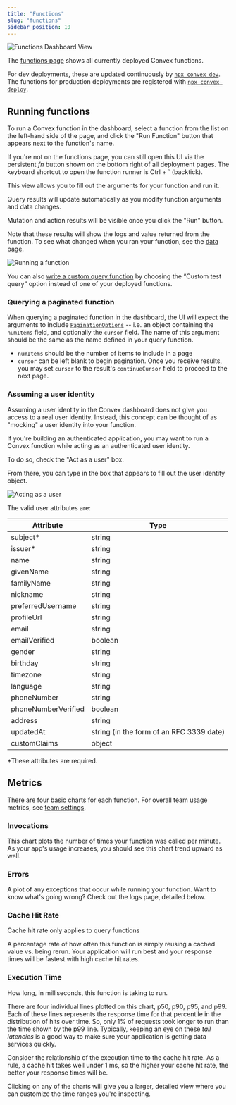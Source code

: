 ```yaml
---
title: "Functions"
slug: "functions"
sidebar_position: 10
---
```


![Functions Dashboard View](/screenshots/functions.png)

The [functions page](https://dashboard.convex.dev/deployment/functions) shows
all currently deployed Convex functions.

For dev deployments, these are updated continuously by
[`npx convex dev`](/docs/cli.md#run-the-convex-dev-server). The functions for
production deployments are registered with
[`npx convex deploy`](/docs/cli.md#deploy-convex-functions-to-production).

## Running functions

To run a Convex function in the dashboard, select a function from the list on
the left-hand side of the page, and click the "Run Function" button that appears
next to the function's name.

If you're not on the functions page, you can still open this UI via the
persistent _fn_ button shown on the bottom right of all deployment pages. The
keyboard shortcut to open the function runner is Ctrl + ` (backtick).

This view allows you to fill out the arguments for your function and run it.

Query results will update automatically as you modify function arguments and
data changes.

Mutation and action results will be visible once you click the "Run" button.

Note that these results will show the logs and value returned from the function.
To see what changed when you ran your function, see the
[data page](/docs/dashboard/deployments/data.md).

![Running a function](/screenshots/run_function.png)

You can also
[write a custom query function](/docs/dashboard/deployments/data.md#writing-custom-queries)
by choosing the “Custom test query“ option instead of one of your deployed
functions.

### Querying a paginated function

When querying a paginated function in the dashboard, the UI will expect the
arguments to include
[`PaginationOptions`](/api/interfaces/server.PaginationOptions) -- i.e. an
object containing the `numItems` field, and optionally the `cursor` field. The
name of this argument should be the same as the name defined in your query
function.

- `numItems` should be the number of items to include in a page
- `cursor` can be left blank to begin pagination. Once you receive results, you
  may set `cursor` to the result's `continueCursor` field to proceed to the next
  page.

### Assuming a user identity

<Admonition type="tip">

Assuming a user identity in the Convex dashboard does not give you access to a
real user identity. Instead, this concept can be thought of as "mocking" a user
identity into your function.

</Admonition>

If you're building an authenticated application, you may want to run a Convex
function while acting as an authenticated user identity.

To do so, check the "Act as a user" box.

From there, you can type in the box that appears to fill out the user identity
object.

![Acting as a user](/screenshots/acting_as_a_user.png)

The valid user attributes are:

| Attribute           | Type                                     |
| ------------------- | ---------------------------------------- |
| subject\*           | string                                   |
| issuer\*            | string                                   |
| name                | string                                   |
| givenName           | string                                   |
| familyName          | string                                   |
| nickname            | string                                   |
| preferredUsername   | string                                   |
| profileUrl          | string                                   |
| email               | string                                   |
| emailVerified       | boolean                                  |
| gender              | string                                   |
| birthday            | string                                   |
| timezone            | string                                   |
| language            | string                                   |
| phoneNumber         | string                                   |
| phoneNumberVerified | boolean                                  |
| address             | string                                   |
| updatedAt           | string (in the form of an RFC 3339 date) |
| customClaims        | object                                   |

\*These attributes are required.

## Metrics

There are four basic charts for each function. For overall team usage metrics,
see [team settings](/docs/dashboard/teams.md#usage).

### Invocations

This chart plots the number of times your function was called per minute. As
your app's usage increases, you should see this chart trend upward as well.

### Errors

A plot of any exceptions that occur while running your function. Want to know
what's going wrong? Check out the logs page, detailed below.

### Cache Hit Rate

<Admonition type="tip">
Cache hit rate only applies to query functions
</Admonition>

A percentage rate of how often this function is simply reusing a cached value
vs. being rerun. Your application will run best and your response times will be
fastest with high cache hit rates.

### Execution Time

How long, in milliseconds, this function is taking to run.

There are four individual lines plotted on this chart, p50, p90, p95, and p99.
Each of these lines represents the response time for that percentile in the
distribution of hits over time. So, only 1% of requests took longer to run than
the time shown by the p99 line. Typically, keeping an eye on these _tail
latencies_ is a good way to make sure your application is getting data services
quickly.

Consider the relationship of the execution time to the cache hit rate. As a
rule, a cache hit takes well under 1 ms, so the higher your cache hit rate, the
better your response times will be.

Clicking on any of the charts will give you a larger, detailed view where you
can customize the time ranges you're inspecting.
